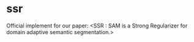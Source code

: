 # ssr
Official implement for our paper: &lt;SSR : SAM is a Strong Regularizer for domain adaptive semantic segmentation.>
